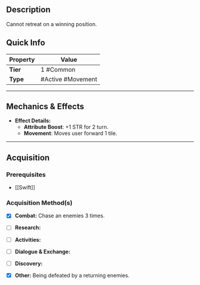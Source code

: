 ## Description
 Cannot retreat on a winning position.

## Quick Info
| Property | Value             |
| -------- | ----------------- |
| **Tier** | 1 #Common         |
| **Type** | #Active #Movement |

---

## Mechanics & Effects
- **Effect Details:**
    - **Attribute Boost**: +1 STR for 2 turn.
    - **Movement**: Moves user forward 1 tile.

---

## Acquisition
### Prerequisites
- [[Swift]]

### Acquisition Method(s)
- [x] **Combat:** Chase an enemies 3 times.
- [ ] **Research:** 
- [ ] **Activities:** 
- [ ] **Dialogue & Exchange:**
- [ ] **Discovery:** 
- [x] **Other:** Being defeated by a returning enemies.

